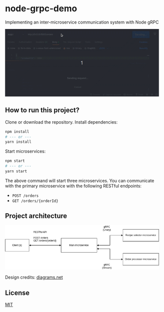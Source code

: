 # node-grpc-demo
Implementing an inter-microservice communication system with Node gRPC

![](./media/demo-with-postman.gif)

## How to run this project?

Clone or download the repository. Install dependencies:

```bash
npm install
# --- or ---
yarn install
```

Start microservices:
```bash
npm start
# --- or ---
yarn start
```

The above command will start three microservices. You can communicate with the primary microservice with the following RESTful endpoints:

- `POST /orders`
- `GET /orders/{orderId}`

## Project architecture

![](./media/architecture.png)

Design credits: [diagrams.net](https://diagrams.net)

## License
[MIT](LICENSE)
